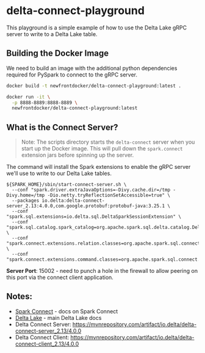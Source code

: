 # delta-connect-playground
This playground is a simple example of how to use the Delta Lake gRPC server to write to a Delta Lake table.

## Building the Docker Image
We need to build an image with the additional python dependencies required
for PySpark to connect to the gRPC server.

~~~bash
docker build -t newfrontdocker/delta-connect-playground:latest .
~~~

~~~bash
docker run -it \
  -p 8888-8889:8888-8889 \
  newfrontdocker/delta-connect-playground:latest
~~~

## What is the Connect Server?
> Note: The scripts directory starts the `delta-connect` server when you start up the Docker image. This will pull down the `spark.connect` extension jars before spinning up the server.

The command will install the Spark extensions to enable the gRPC server we'll use to write to our Delta Lake tables.
```text
${SPARK_HOME}/sbin/start-connect-server.sh \
  --conf "spark.driver.extraJavaOptions=-Divy.cache.dir=/tmp -Divy.home=/tmp -Dio.netty.tryReflectionSetAccessible=true" \
  --packages io.delta:delta-connect-server_2.13:4.0.0,com.google.protobuf:protobuf-java:3.25.1 \
  --conf "spark.sql.extensions=io.delta.sql.DeltaSparkSessionExtension" \
  --conf "spark.sql.catalog.spark_catalog=org.apache.spark.sql.delta.catalog.DeltaCatalog" \
  --conf "spark.connect.extensions.relation.classes=org.apache.spark.sql.connect.delta.DeltaRelationPlugin" \
  --conf "spark.connect.extensions.command.classes=org.apache.spark.sql.connect.delta.DeltaCommandPlugin"
```

**Server Port**: 15002 - need to punch a hole in the firewall to allow peering on this port via the connect client application.

## Notes: 
* [Spark Connect](https://spark.apache.org/docs/latest/spark-connect-overview.html) - docs on Spark Connect
* [Delta Lake](https://delta.io/) - main Delta Lake docs
* Delta Connect Server: https://mvnrepository.com/artifact/io.delta/delta-connect-server_2.13/4.0.0
* Delta Connect Client: https://mvnrepository.com/artifact/io.delta/delta-connect-client_2.13/4.0.0